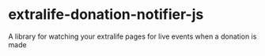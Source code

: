 # extralife-donation-notifier-js
A library for watching your extralife pages for live events when a donation is made
